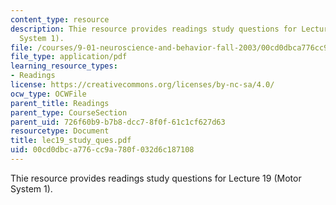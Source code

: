```yaml
---
content_type: resource
description: Thie resource provides readings study questions for Lecture 19 (Motor
  System 1).
file: /courses/9-01-neuroscience-and-behavior-fall-2003/00cd0dbca776cc9a780f032d6c187108_lec19_study_ques.pdf
file_type: application/pdf
learning_resource_types:
- Readings
license: https://creativecommons.org/licenses/by-nc-sa/4.0/
ocw_type: OCWFile
parent_title: Readings
parent_type: CourseSection
parent_uid: 726f60b9-b7b8-dcc7-8f0f-61c1cf627d63
resourcetype: Document
title: lec19_study_ques.pdf
uid: 00cd0dbc-a776-cc9a-780f-032d6c187108
---
```

Thie resource provides readings study questions for Lecture 19 (Motor System 1).